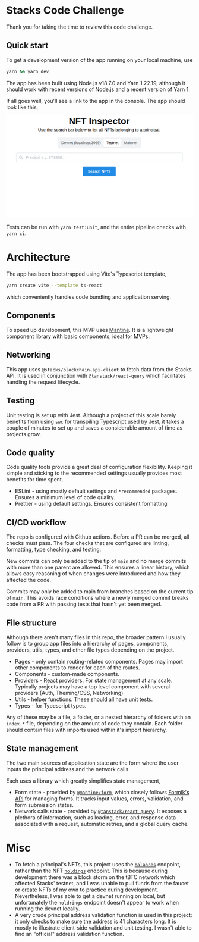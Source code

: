 # Stacks Code Challenge

Thank you for taking the time to review this code challenge.

## Quick start

To get a development version of the app running on your local machine, use

```bash
yarn && yarn dev
```

The app has been built using Node.js v18.7.0 and Yarn 1.22.19, although it should work with recent versions of Node.js and a recent version of Yarn 1.

If all goes well, you'll see a link to the app in the console. The app should look like this,

![Screenshot](./screenshot.png)

Tests can be run with `yarn test:unit`, and the entire pipeline checks with `yarn ci`.

# Architecture

The app has been bootstrapped using Vite's Typescript template,

```bash
yarn create vite --template ts-react
```

which conveniently handles code bundling and application serving.

## Components

To speed up development, this MVP uses [Mantine](https://mantine.dev/pages/getting-started/). It is a lightweight component library with basic components, ideal for MVPs.

## Networking

This app uses `@stacks/blockchain-api-client` to fetch data from the Stacks API. It is used in conjunction with `@tanstack/react-query` which facilitates handling the request lifecycle.

## Testing

Unit testing is set up with Jest. Although a project of this scale barely benefits from using `swc` for transpiling Typescript used by Jest, it takes a couple of minutes to set up and saves a considerable amount of time as projects grow.

## Code quality

Code quality tools provide a great deal of configuration flexibility. Keeping it simple and sticking to the recommended settings usually provides most benefits for time spent.

- ESLint - using mostly default settings and `*recommended` packages. Ensures a minimum level of code quality.
- Prettier - using default settings. Ensures consistent formatting

## CI/CD workflow

The repo is configured with Github actions. Before a PR can be merged, all checks must pass. The four checks that are configured are linting, formatting, type checking, and testing.

New commits can only be added to the tip of `main` and no merge commits with more than one parent are allowed. This ensures a linear history, which allows easy reasoning of when changes were introduced and how they affected the code.

Commits may only be added to main from branches based on the current tip of `main`. This avoids race conditions where a newly merged commit breaks code from a PR with passing tests that hasn't yet been merged.

## File structure

Although there aren't many files in this repo, the broader pattern I usually follow is to group app files into a hierarchy of pages, components, providers, utils, types, and other file types depending on the project.

- Pages - only contain routing-related components. Pages may import other components to render for each of the routes.
- Components - custom-made components.
- Providers - React providers. For state management at any scale. Typically projects may have a top level component with several providers (Auth, Theming/CSS, Networking)
- Utils - helper functions. These should all have unit tests.
- Types - for Typescript types.

Any of these may be a file, a folder, or a nested hierarchy of folders with an `index.*` file, depending on the amount of code they contain. Each folder should contain files with imports used within it's import hierarchy.

## State management

The two main sources of application state are the form where the user inputs the principal address and the network calls.

Each uses a library which greatly simplifies state management,

- Form state - provided by [`@mantine/form`](https://mantine.dev/form/use-form/), which closely follows [Formik's API](https://formik.org/docs/api/formik) for managing forms. It tracks input values, errors, validation, and form submission states.
- Network calls state - provided by [`@tanstack/react-query`](https://tanstack.com/query/v4/docs/overview). It exposes a plethora of information, such as loading, error, and response data associated with a request, automatic retries, and a global query cache.

# Misc

- To fetch a principal's NFTs, this project uses the [`balances`](https://docs.hiro.so/api#tag/Accounts/operation/get_account_balance) endpoint, rather than the NFT [`holdings`](https://docs.hiro.so/api#tag/Non-Fungible-Tokens/operation/get_nft_holdings) endpoint. This is because during development there was a block storm on the tBTC network which affected Stacks' testnet, and I was unable to pull funds from the faucet or create NFTs of my own to practice during development. Nevertheless, I was able to get a devnet running on local, but unfortunately the `holdrings` endpoint doesn't appear to work when running the devnet locally.
- A very crude principal address validation function is used in this project: it only checks to make sure the address is 41 characters long. It is mostly to illustrate client-side validation and unit testing. I wasn't able to find an "official" address validation function.
